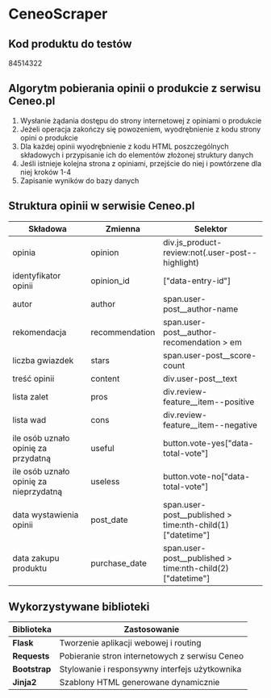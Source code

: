 # CeneoScraper

## Kod produktu do testów
84514322

## Algorytm pobierania opinii o produkcie z serwisu Ceneo.pl
1. Wysłanie żądania dostępu do strony internetowej z opiniami o produkcie
2. Jeżeli operacja zakończy się powozeniem, wyodrębnienie z kodu strony opini o produkcie
3. Dla każdej opinii wyodrębnienie z kodu HTML poszczególnych składowych i przypisanie ich do elementów złożonej struktury danych
4. Jeśli istnieje kolejna strona z opiniami, przejście do niej i powtórzene dla niej kroków 1-4
5. Zapisanie wyników do bazy danych

## Struktura opinii w serwisie Ceneo.pl

|Składowa|Zmienna|Selektor|
|--------|-------|--------|
|opinia|opinion|div.js_product-review:not(.user-post--highlight)|
|identyfikator opinii|opinion_id|["data-entry-id"]|
|autor|author|span.user-post__author-name|
|rekomendacja|recommendation|span.user-post__author-recomendation > em|
|liczba gwiazdek|stars|span.user-post__score-count|
|treść opinii|content|div.user-post__text|
|lista zalet|pros|div.review-feature__item--positive|
|lista wad|cons|div.review-feature__item--negative|
|ile osób uznało opinię za przydatną|useful|button.vote-yes["data-total-vote"]|
|ile osób uznało opinię za nieprzydatną|useless|button.vote-no["data-total-vote"]|
|data wystawienia opinii|post_date|span.user-post__published > time:nth-child(1)["datetime"]|
|data zakupu produktu|purchase_date|span.user-post__published > time:nth-child(2)["datetime"]|

## Wykorzystywane biblioteki

| Biblioteka     | Zastosowanie |
|----------------|--------------|
| **Flask**      | Tworzenie aplikacji webowej i routing |
| **Requests**   | Pobieranie stron internetowych z serwisu Ceneo |
| **Bootstrap**  | Stylowanie i responsywny interfejs użytkownika |
| **Jinja2**     | Szablony HTML generowane dynamicznie |



